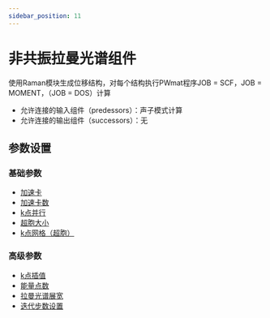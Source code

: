 ```yaml
---
sidebar_position: 11
---
```


# 非共振拉曼光谱组件
使用Raman模块生成位移结构，对每个结构执行PWmat程序JOB = SCF，JOB = MOMENT，（JOB = DOS）计算

- 允许连接的输入组件（predessors）：声子模式计算
- 允许连接的输出组件（successors）：无

## 参数设置

### 基础参数

- [加速卡](../parameters/qflow_parameters_gpu.md)
- [加速卡数](../parameters/qflow_parameters_gpu_number.md)
- [k点并行](../parameters/qflow_parameters_kpara.md)
- [超胞大小](../parameters/qflow_parameters_kmesh_supercell.md)
- [k点网格（超胞）](../parameters/qflow_parameters_kmesh_supercell.md)

### 高级参数
- [k点插值](../parameters/qflow_parameters_interpolation.md)
- [能量点数](../parameters/qflow_parameters_raman.md)
- [拉曼光谱展宽](../parameters/qflow_parameters_raman.md)
- [迭代步数设置](../parameters/qflow_parameters_iteration.md)
